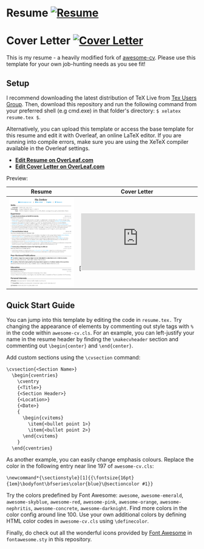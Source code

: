 # Resume [![Resume](https://img.shields.io/badge/example-pdf-green.svg)](https://github.com/IliaZenkov/LaTeX-Resume/blob/master/example/Resume.pdf) 
# Cover Letter [![Cover Letter](https://img.shields.io/badge/example-pdf-green.svg)](https://github.com/IliaZenkov/LaTeX-Resume/blob/master/example/Cover%20Letter.pdf)

This is my resume - a heavily modified fork of [awesome-cv](https://github.com/posquit0/Awesome-CV). Please use this template for your own job-hunting needs as you see fit!

## Setup

I recommend downloading the latest distribution of TeX Live from [Tex Users Group](https://www.tug.org/texlive/). 
Then, download this repository and run the following command from your preferred shell (e.g cmd.exe) in that folder's directory: ``` $ xelatex resume.tex $ ```.

Alternatively, you can upload this template or access the base template for this resume and edit it with Overleaf, an online LaTeX editor. If you are running into compile errors, make sure you are using the XeTeX compiler available in the Overleaf settings.

* [**Edit Resume on OverLeaf.com**](https://www.overleaf.com/latex/templates/awesome-cv/tvmzpvdjfqxp)
* [**Edit Cover Letter on OverLeaf.com**](https://www.overleaf.com/latex/templates/awesome-cv-cover-letter/pfzzjspkthbk)

Preview:

| Resume | Cover Letter |
|:---:|:---:|
| [![Resume](https://raw.githubusercontent.com/IliaZenkov/LaTeX-Resume/master/example/resume.png)](https://raw.githubusercontent.com/posquit0/Awesome-CV/master/examples/resume.pdf)  | [![Cover Letter](https://github.com/IliaZenkov/LaTeX-Resume/raw/master/example/Cover%20Letter.pdf)

## Quick Start Guide

You can jump into this template by editing the code in ```resume.tex.```
Try changing the appearance of elements by commenting out style tags with ```%``` in the code within ```awesome-cv.cls```. 
For an example, you can left-justify your name in the resume header by finding the ```\makecvheader``` section and commenting out ```\begin{center}``` and ```\end{center}```.

Add custom sections using the ```\cvsection``` command:

```
\cvsection{<Section Name>}
  \begin{cventries}
    \cventry
    {<Title>}
    {<Section Header>}
    {<Location>}
    {<Date>}
    {
      \begin{cvitems}
        \item{<bullet point 1>}
        \item{<bullet point 2>}
      \end{cvitems}
    }
  \end{cventries}
```


As another example, you can easily change emphasis colours. Replace the color in the following entry near line 197 of ```awesome-cv.cls```:
```
\newcommand*{\sectionstyle}[1]{{\fontsize{16pt}{1em}\bodyfont\bfseries\color{blue}\@sectioncolor #1}} 
```
Try the colors predefined by Font Awesome: `awesome`, `awesome-emerald`, `awesome-skyblue`, `awesome-red`, `awesome-pink`, `awesome-orange`, `awesome-nephritis`, `awesome-concrete`, `awesome-darknight`. Find more colors in the color config around line 100. Use your own additional colors by defining HTML color codes in ```awesome-cv.cls``` using ```\definecolor```. 

Finally, do check out all the wonderful icons provided by [Font Awesome](https://fontawesome.com/) in ```fontawesome.sty``` in this repository.




